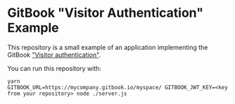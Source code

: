 # GitBook "Visitor Authentication" Example

This repository is a small example of an application implementing the GitBook ["Visitor authentication"](https://docs.gitbook.com/features/visitor-authentication).

You can run this repository with:

```
yarn
GITBOOK_URL=https://mycompany.gitbook.io/myspace/ GITBOOK_JWT_KEY=<key from your repository> node ./server.js
```
